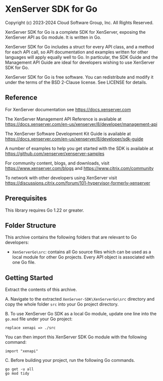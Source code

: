 # XenServer SDK for Go

Copyright (c) 2023-2024 Cloud Software Group, Inc. All Rights Reserved.

XenServer SDK for Go is a complete SDK for XenServer, exposing the XenServer
API as Go module. It is written in Go.

XenServer SDK for Go includes a struct for every API class, and a method for each API
call, so API documentation and examples written for other languages will apply
equally well to Go. In particular, the SDK Guide and the Management API Guide
are ideal for developers wishing to use XenServer SDK for Go.

XenServer SDK for Go is free software. You can redistribute and modify it under the
terms of the BSD 2-Clause license. See LICENSE for details.

## Reference

For XenServer documentation see <https://docs.xenserver.com>

The XenServer Management API Reference is available at
<https://docs.xenserver.com/en-us/xenserver/8/developer/management-api>

The XenServer Software Development Kit Guide is available at
<https://docs.xenserver.com/en-us/xenserver/8/developer/sdk-guide>

A number of examples to help you get started with the SDK is available at
<https://github.com/xenserver/xenserver-samples>

For community content, blogs, and downloads, visit
<https://www.xenserver.com/blogs> and <https://www.citrix.com/community>

To network with other developers using XenServer visit
<https://discussions.citrix.com/forum/101-hypervisor-formerly-xenserver>

## Prerequisites

This library requires Go 1.22 or greater.

## Folder Structure

This archive contains the following folders that are relevant to Go developers:

- `XenServerGo\src`: contains all Go source files which can be used as a local module for other Go projects. Every API object is associated with one Go file.

## Getting Started

Extract the contents of this archive.

A. Navigate to the extracted `XenServer-SDK\XenServerGo\src` directory and copy the whole folder `src` into your Go project directory.

B. To use XenServer Go SDK as a local Go module, update one line into the `go.mod` file under your Go project:

```
replace xenapi => ./src
```
You can then import this XenServer SDK Go module with the following command:

```
import "xenapi"
```

C. Before building your project, run the following Go commands.

```
go get -u all
go mod tidy
 ```
